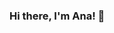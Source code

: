 ### Hi there, I'm Ana! 👋

<!--
**abcastaner/abcastaner** is a ✨ _special_ ✨ repository because its `README.md` (this file) appears on your GitHub profile.

### About me:

- 🔭 I’m currently working on investigating the relationship between political affiliation and COVID-19 infections. 
- 🌱 I’m currently studying machine learning with Bayesian Additive Regression Trees. 
- 📫 How to reach me: Email me!

-->
